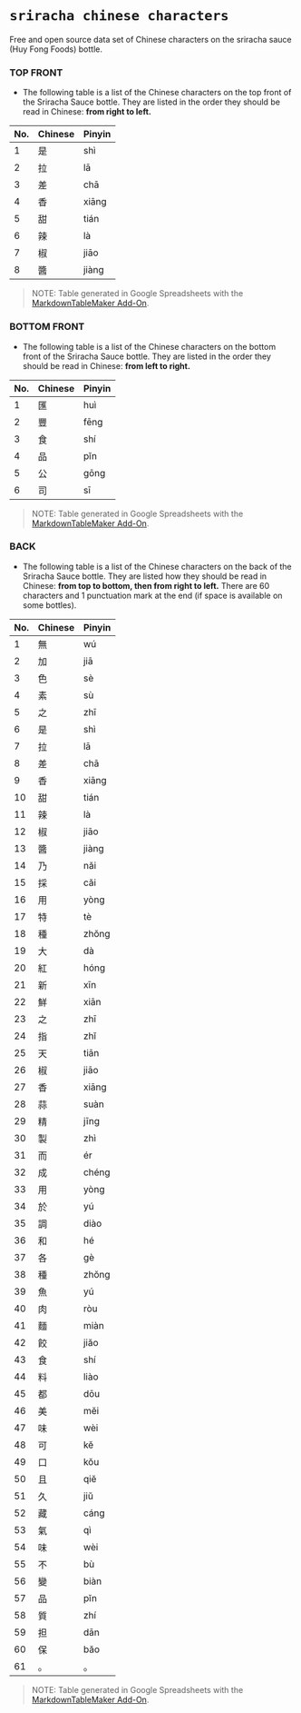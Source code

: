 # `sriracha chinese characters`

Free and open source data set of Chinese characters on the sriracha sauce (Huy Fong Foods) bottle.

### TOP FRONT

+ The following table is a list of the Chinese characters on the top front of the Sriracha Sauce bottle. They are listed in the order they should be read in Chinese: **from right to left.**

|  No. | Chinese | Pinyin |
|  ------- | ------- | ------- |
|  1 | 是 | shì |
|  2 | 拉 | lā |
|  3 | 差 | chā |
|  4 | 香 | xiāng |
|  5 | 甜 | tián |
|  6 | 辣 | là |
|  7 | 椒 | jiāo |
|  8 | 醬 | jiàng |

> NOTE: Table generated in Google Spreadsheets with the [MarkdownTableMaker Add-On](https://github.com/pffy/googledocs-addon-markdowntabletwo).

### BOTTOM FRONT

+ The following table is a list of the Chinese characters on the bottom front of the Sriracha Sauce bottle. They are listed in the order they should be read in Chinese: **from left to right.**

|  No. | Chinese | Pinyin |
|  ------- | ------- | ------- |
|  1 | 匯 | huì |
|  2 | 豐 | fēng |
|  3 | 食 | shí |
|  4 | 品 | pĭn |
|  5 | 公 | gōng |
|  6 | 司 | sī |

> NOTE: Table generated in Google Spreadsheets with the [MarkdownTableMaker Add-On](https://github.com/pffy/googledocs-addon-markdowntabletwo).


### BACK

+ The following table is a list of the Chinese characters on the back of the Sriracha Sauce bottle. They are listed how they should be read in Chinese: **from top to bottom, then from right to left.** There are 60 characters and 1 punctuation mark at the end (if space is available on some bottles).

|  No. | Chinese | Pinyin |
|  ------- | ------- | ------- |
|  1 | 無 | wú |
|  2 | 加 | jiā |
|  3 | 色 | sè |
|  4 | 素 | sù |
|  5 | 之 | zhī |
|  6 | 是 | shì |
|  7 | 拉 | lā |
|  8 | 差 | chā |
|  9 | 香 | xiāng |
|  10 | 甜 | tián |
|  11 | 辣 | là |
|  12 | 椒 | jiāo |
|  13 | 醬 | jiàng |
|  14 | 乃 | năi |
|  15 | 採 | căi |
|  16 | 用 | yòng |
|  17 | 特 | tè |
|  18 | 種 | zhŏng |
|  19 | 大 | dà |
|  20 | 紅 | hóng |
|  21 | 新 | xīn |
|  22 | 鮮 | xiān |
|  23 | 之 | zhī |
|  24 | 指 | zhĭ |
|  25 | 天 | tiān |
|  26 | 椒 | jiāo |
|  27 | 香 | xiāng |
|  28 | 蒜 | suàn |
|  29 | 精 | jīng |
|  30 | 製 | zhì |
|  31 | 而 | ér |
|  32 | 成 | chéng |
|  33 | 用 | yòng |
|  34 | 於 | yú |
|  35 | 調 | diào |
|  36 | 和 | hé |
|  37 | 各 | gè |
|  38 | 種 | zhŏng |
|  39 | 魚 | yú |
|  40 | 肉 | ròu |
|  41 | 麵 | miàn |
|  42 | 餃 | jiăo |
|  43 | 食 | shí |
|  44 | 料 | liào |
|  45 | 都 | dōu |
|  46 | 美 | mĕi |
|  47 | 味 | wèi |
|  48 | 可 | kĕ |
|  49 | 口 | kŏu |
|  50 | 且 | qiĕ |
|  51 | 久 | jiŭ |
|  52 | 藏 | cáng |
|  53 | 氣 | qì |
|  54 | 味 | wèi |
|  55 | 不 | bù |
|  56 | 變 | biàn |
|  57 | 品 | pĭn |
|  58 | 質 | zhí |
|  59 | 担 | dān |
|  60 | 保 | băo |
|  61 | 。 | 。 |

> NOTE: Table generated in Google Spreadsheets with the [MarkdownTableMaker Add-On](https://github.com/pffy/googledocs-addon-markdowntabletwo).


